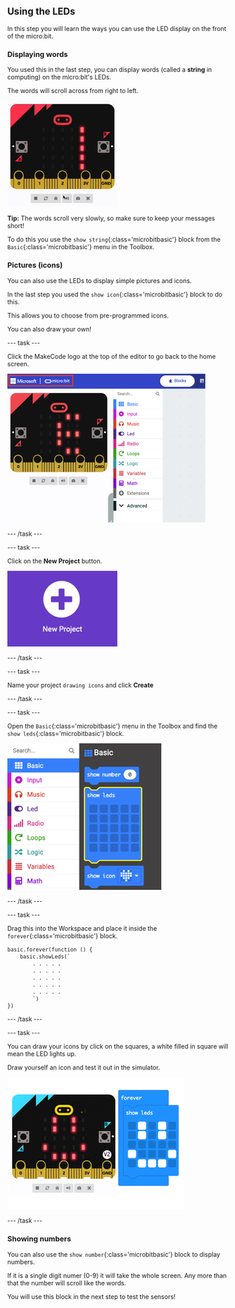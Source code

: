 ## Using the LEDs

In this step you will learn the ways you can use the LED display on the front of the micro:bit.

### Displaying words

You used this in the last step, you can display words (called a **string** in computing) on the micro:bit's LEDs.

The words will scroll across from right to left.

<img src="images/scrolling-words.gif" alt="The text 'Here are some words' scrolling on the micro:bit simulator's LEDs" width="250"/>

**Tip:** The words scroll very slowly, so make sure to keep your messages short!

To do this you use the `show string`{:class='microbitbasic'} block from the `Basic`{:class='microbitbasic'} menu in the Toolbox.

### Pictures (icons)

You can also use the LEDs to display simple pictures and icons.

In the last step you used the `show icon`{:class='microbitbasic'} block to do this.

This allows you to choose from pre-programmed icons.

You can also draw your own!

\--- task ---

Click the MakeCode logo at the top of the editor to go back to the home screen.

<img src="images/home-button.png" alt="The home button at the top of the MakeCode editor." width="450"/>

\--- /task ---

\--- task ---

Click on the **New Project** button.

<img src="images/new-project-button.png" alt="The New Project button inside MakeCode." width="250"/>

\--- /task ---

\--- task ---

Name your project `drawing icons` and click **Create**

\--- /task ---

\--- task ---

Open the `Basic`{:class='microbitbasic'} menu in the Toolbox and find the `show leds`{:class='microbitbasic'} block.

<img src="images/show-leds-block-location.png" alt="The Basic menu open, with the show leds block highlighted." width="350"/>

\--- /task ---

\--- task ---

Drag this into the Workspace and place it inside the `forever`{:class='microbitbasic'} block.

```microbit
basic.forever(function () {
    basic.showLeds(`
        . . . . .
        . . . . .
        . . . . .
        . . . . .
        . . . . .
        `)
})
```

\--- /task ---

\--- task ---

You can draw your icons by click on the squares, a white filled in square will mean the LED lights up.

Draw yourself an icon and test it out in the simulator.

<img src="images/draw-icons.png" alt="The show leds block, with a smiley face drawn on it. Next to it is the micro:bit simulator with the same smiley face on the LEDs" width="400"/>

\--- /task ---

### Showing numbers

You can also use the `show number`{:class='microbitbasic'} block to display numbers.

If it is a single digit numer (0-9) it will take the whole screen. Any more than that the number will scroll like the words.

You will use this block in the next step to test the sensors!
